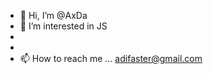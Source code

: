 - 👋 Hi, I’m @AxDa
- 👀 I’m interested in JS
-
-       
- 📫 How to reach me ... adifaster@gmail.com

<!---
AxDa/AxDa is a ✨ Senior Grey learning junior stuff ✨ repository because its `README.md` (this file) appears on your GitHub profile.
You can click the Preview link to take a look at your changes.
--->
